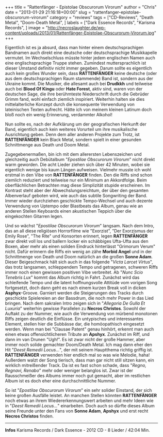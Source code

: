 +++
title = "Rattenfänger - Epistolae Obscurorum Virorum"
author = "Chris"
date = "2013-01-29 21:16:18+00:00"
slug = "rattenfanger-epistolae-obscurorum-virorum"
category = "reviews"
tags = ["CD-Reviews", "Death Metal", "Doom-Death Metal", ]
labels = ["Dark Essence Records", "Karisma Records", ]
image = "http://necroslaughter.de/wp-content/uploads/2013/01/Rattenfänger-Epistolae-Obscurorum-Virorum.jpg"
+++

Eigentlich ist es ja absurd, dass man hinter einem deutschsprachigen Bandnamen auch direkt eine deutsche oder deutschsprachige Musikkapelle vermutet. Im Wechselschluss müsste hinter jedem englischen Namen auch eine englischsprachige Truppe stehen. Zumindest muttersprachlich ist dieser Umstand definitiv nicht immer gegeben. Darum sollte es eigentlich auch kein großes Wunder sein, dass **RATTENFÄNGER** keine deutsche (oder aus dem deutschsprachigen Raum stammende) Band ist, sondern aus der Ukraine kommt. Die Musiker, die allesamt auch bei **Drudkkh** und teilweise auch bei **Blood Of Kingu** oder **Hate Forest**, aktiv sind, waren von der deutschen Sage, die ihre berühmteste Niederschrift durch die Gebrüder Grimm fand, wohl einfach ziemlich inspiriert. Weiterhin halten sie dies mittelalterliche Konzept durch die konsequente Verwendung von lateinischen Texten aufrecht. Hätte ich von meinem kleinen Latinum doch bloß noch ein wenig Erinnerung, verdammter Alkohol!

Nun sollte es, nach der Aufklärung um der geografischen Herkunft der Band, eigentlich auch kein weiteres Vorurteil um ihre musikalische Ausrichtung geben. Denn dem aller anderen Projekte zum Trotz, ist **RATTENFÄNGER** kein Black Metal, sondern spielt in einer gesunden Schnittmenge aus Death und Doom Metal.

Zugegebenermaßen, bin ich mit dem allerersten Lebenszeichen und gleichzeitig auch Debütalbum "_Epostilae Obscurorum Virorum_" nicht direkt warm geworden. Die acht Lieder ziehen sich über 42 Minuten, wobei sie eigentlich wenige bis kaum Längen aufweisen. Vielmehr musste ich wohl erstmal in den Vibe von **RATTENFÄNGER** finden. Den die Riffs sind schon ziemlich reduziert und teilweise nur ein Minimum an Akkordfolge. Beim oberflächlichen Betrachten mag diese Simplizität stupide erscheinen. Im Kontrast steht aber der Abwechslungsreichtum, der über den gesamten Albenverlauf geboten wird, wie auch das subtile Songwriting der Band. Immer wieder durchziehen geschickte Tempo-Wechsel und auch dezente Verwendung von Uptempo oder Blastbeats das Album, genau wie an anderen Stellen Keyboards einen akustischen Teppich über die eingekochten Gitarren legen.

Und so wächst "_Epostilae Obscurorum Virorum_" langsam. Nach dem Intro, das an all diese religiösen Horrorfilme wie "Exorzist", "Der Exorzismus der Emily Rose", "The Rite" und Konsorten erinnert, legen **RATTENFÄNGER** zwar direkt voll los und ballern locker ein schäbbiges Ufta-Ufta aus den Boxen, aber mehr als einen soliden Eindruck hinterlässt "Grimorum Verum" nicht. Dafür erinnern die Riffs ein wenig an zähe **Morbid Angel** und in der Schnittmenge von Death und Doom natürlich an die großen **Sonne Adam**. Dieser Beigeschmack hält sich auch in das folgende "_Victa Larcet Virtus_", das trotz langsamen, schleppendem Tempo und getragenen, schweren Riffs immer noch einen gewissen positiven Vibe verbreitet.
Ab "_Nunc Scio Tenebris Lux_" kommt das Album richtig in Fahrt. Zunächst wird das schleifende Tempo und die latent hoffnungsvolle Attitüde vom vorigen Song fortgesetzt, doch dann geht es nach einem kurzen Break voll in dicken **Asphyx**-Groove. Garniert werden die Steigerungen des Tracks durch geschickte Spielereien an der Bassdrum, die noch mehr Power in das Lied bringen. Nach dem sakralen Intro zeigen sich in "_Allegoria De Gulla Et Luxuria_" weiterhin gewisse Parallelen zu **Necros Christos**. Sowohl der Auftakt zu der Nummer, wie auch die Verwendung von mürbend monotonen Riffs zeigen deutlich die Einflüsse. Ein untypisches und interessantes Element, stellen hier die Subbässe dar, die homöopathisch eingesetzt werden.
Wenn man bei "Clausae Patent" genau hinhört, erkennt man auch einen etwas offensichtlicheren Tribute an **Apshyx**. Zunächst im Riff, und dann im van Drunen "Ugh!". Es ist zwar nicht der große Hammer, aber immer noch solide gemachter Doom/Death Metal. Ich mag dann eher den Hit "_Deest Remedii Locus..._", der mit seinem Hauptthema richtig griffig ist. **RATTENFÄNGER** verwenden hier endlich mal so was wie Melodie, haha! Außerdem walzt der Song tierisch, dass man gar nicht still sitzen kann, ein wirklich mitreißender Track. Da ist es fast schon schade, dass "_Regno, Regnavi, Renabo_" mehr oder weniger belanglos ist. Zwar ist der Rausschmeißer des Albums immer noch gut gemacht, aber im restlichen Album ist es doch eher eine durchschnittliche Nummer.

So ist "_Epostilae Obscurorum Virorum_" ein sehr solider Einstand, der sich keine großen Ausfälle leistet. An manchen Stellen könnten **RATTENFÄNGER** noch etwas an ihrem Wiedererkennungswert arbeiten und mehr Ideen wie in "_Deest Remedii Locus..._" einarbeiten. Doch auch so dürfte dieses Album seine Freunde unter den Fans von **Sonne Adam**, **Apshyx** und erst recht **Necros Christos** finden.



---
**Infos**
Karisma Records / Dark Essence - 2012
CD - 8 Lieder / 42:04 Min.
